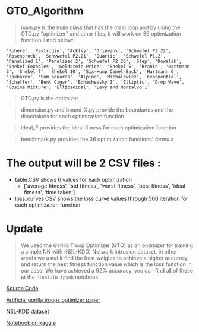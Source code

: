 # GTO_Algorithm

> main.py is the main class that has the main loop and by using the GTO.py "optimizer" and other files, it will work on 36 optimization function listed below:

`` 'Sphere', 'Rastrigin', 'Ackley', 'Griewank', 'Schwefel P2.22',
                       'Rosenbrock', 'Sehwwefel P2.21', 'Quartic', 'Schwefel P1.2', 'Penalized 1',
                       'Penalized 2', 'Schwefel P2.26', 'Step', 'Kowalik', 'Shekel Foxholes',
                       'Goldstein-Price', 'Shekel 5', 'Branin', 'Hartmann 3', 'Shekel 7',
                       'Shekel 10', 'Six-Hump Camel-Back', 'Hartmann 6', 'Zakharov', 'Sum Squares',
                       'Alpine', 'Michalewicz', 'Exponential', 'Schaffer', 'Bent Cigar',
                       'Bohachevsky 1', 'Elliptic', 'Drop Wave', 'Cosine Mixture', 'Ellipsoidal',
                       'Levy and Montalvo 1' ``
> GTO.py is the optimizer 

> dimension.py and bound_X.py provide the boundaries and the dimensions for each optimization function 


> ideal_F provides the ideal fitness for each optimization function 

> benchmark.py provides the 36 optimization functions' formula


# The output will be 2 CSV files :
  - table.CSV shows 6 values for each optimization 
    - ['average fitness', 'std fitness', 'worst fitness', 'best fitness', 'ideal fitness', 'time taken']
  - loss_curves.CSV shows the loss curve values through 500 iteration for each optimization function 

# Update 

> We used the Gorilla Troop Optimizer (GTO) as an optimizer for training a simple NN with (NSL-KDD) Network intrusion dataset, in other words we used it find the best weights to achieve a higher accuracy and return the best fitness function value which is the loss function in our case. We have achieved a 92% accuracy, you can find all of these at the ``FinalGTO.ipynb`` notebook.  

[Source Code](https://github.com/ZongSingHuang/Artificial-Gorilla-Troops-Optimizer)

[Artificial gorilla troops optimizer paper](https://onlinelibrary.wiley.com/doi/full/10.1002/int.22535)

[NSL-KDD dataset](https://www.kaggle.com/datasets/hassan06/nslkdd)

[Notebook on kaggle](https://www.kaggle.com/code/mostafaghanem96/network-intrusion-with-gto-optimizer/notebook)
